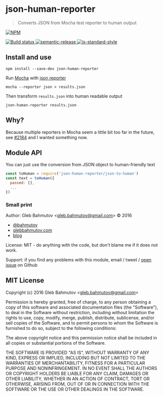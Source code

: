# json-human-reporter

> Converts JSON from Mocha test reporter to human output

[![NPM][npm-icon] ][npm-url]

[![Build status][ci-image] ][ci-url]
[![semantic-release][semantic-image] ][semantic-url]
[![js-standard-style][standard-image]][standard-url]

## Install and use

```
npm install --save-dev json-human-reporter
```

Run [Mocha](http://mochajs.org/) with [json reporter](http://mochajs.org/#progress)

```
mocha --reporter json > results.json
```

Then transform `results.json` into human readable output

```
json-human-reporter results.json
```

## Why?

Because multiple reporters in Mocha seem a little bit too far in the future, see 
[#2184](https://github.com/mochajs/mocha/pull/2184) and I wanted something now.

## Module API

You can just use the conversion from JSON object to human-friendly text

```js
const toHuman = require('json-human-reporter/json-to-human')
const text = toHuman({
  passed: [],
  ...
})
```

### Small print

Author: Gleb Bahmutov &lt;gleb.bahmutov@gmail.com&gt; &copy; 2016


* [@bahmutov](https://twitter.com/bahmutov)
* [glebbahmutov.com](http://glebbahmutov.com)
* [blog](http://glebbahmutov.com/blog)


License: MIT - do anything with the code, but don't blame me if it does not work.

Support: if you find any problems with this module, email / tweet /
[open issue](https://github.com/bahmutov/json-human-reporter/issues) on Github

## MIT License

Copyright (c) 2016 Gleb Bahmutov &lt;gleb.bahmutov@gmail.com&gt;

Permission is hereby granted, free of charge, to any person
obtaining a copy of this software and associated documentation
files (the "Software"), to deal in the Software without
restriction, including without limitation the rights to use,
copy, modify, merge, publish, distribute, sublicense, and/or sell
copies of the Software, and to permit persons to whom the
Software is furnished to do so, subject to the following
conditions:

The above copyright notice and this permission notice shall be
included in all copies or substantial portions of the Software.

THE SOFTWARE IS PROVIDED "AS IS", WITHOUT WARRANTY OF ANY KIND,
EXPRESS OR IMPLIED, INCLUDING BUT NOT LIMITED TO THE WARRANTIES
OF MERCHANTABILITY, FITNESS FOR A PARTICULAR PURPOSE AND
NONINFRINGEMENT. IN NO EVENT SHALL THE AUTHORS OR COPYRIGHT
HOLDERS BE LIABLE FOR ANY CLAIM, DAMAGES OR OTHER LIABILITY,
WHETHER IN AN ACTION OF CONTRACT, TORT OR OTHERWISE, ARISING
FROM, OUT OF OR IN CONNECTION WITH THE SOFTWARE OR THE USE OR
OTHER DEALINGS IN THE SOFTWARE.

[npm-icon]: https://nodei.co/npm/json-human-reporter.png?downloads=true
[npm-url]: https://npmjs.org/package/json-human-reporter
[ci-image]: https://travis-ci.org/bahmutov/json-human-reporter.png?branch=master
[ci-url]: https://travis-ci.org/bahmutov/json-human-reporter
[semantic-image]: https://img.shields.io/badge/%20%20%F0%9F%93%A6%F0%9F%9A%80-semantic--release-e10079.svg
[semantic-url]: https://github.com/semantic-release/semantic-release
[standard-image]: https://img.shields.io/badge/code%20style-standard-brightgreen.svg
[standard-url]: http://standardjs.com/
